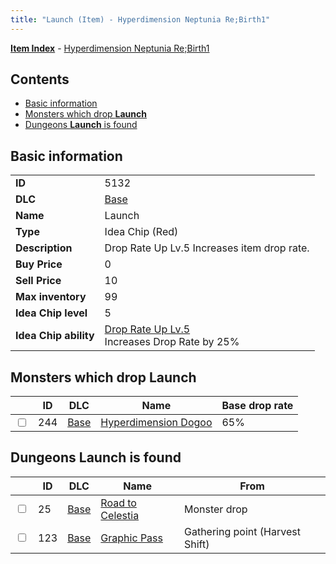 ```yaml
---
title: "Launch (Item) - Hyperdimension Neptunia Re;Birth1"
---
```


[**Item Index**](/neptunia/rb1/item/index.html) - [Hyperdimension Neptunia Re;Birth1](/neptunia/rb1)

## Contents

- [Basic information](#basic-information)
- [Monsters which drop **Launch**](#monsters-which-drop-launch)
- [Dungeons **Launch** is found](#dungeons-launch-is-found)

## Basic information

|   |   |
| -- | -- |
| **ID** | 5132 |
| **DLC** | [Base](/neptunia/rb1/dlc/1-base.html) |
| **Name** | Launch |
| **Type** | Idea Chip (Red) |
| **Description** | Drop Rate Up Lv.5 Increases item drop rate. |
| **Buy Price** | 0 |
| **Sell Price** | 10 |
| **Max inventory** | 99 |
| **Idea Chip level** | 5 |
| **Idea Chip ability** | [Drop Rate Up Lv.5](/neptunia/rb1/ability/1-9631-drop-rate-up-lv-5.html)<br />Increases Drop Rate by 25% |

## Monsters which drop **Launch**

|    | ID | DLC | Name | Base drop rate |
| -- | -- | --- | ---- | -------------- |
| <input type="checkbox" id="rb1-monster-1-244" class="trackbox" /> | 244 | [Base](/neptunia/rb1/dlc/1-base.html) | [Hyperdimension Dogoo](/neptunia/rb1/monster/1-244-hyperdimension-dogoo.html) | 65% |

## Dungeons **Launch** is found

|    | ID | DLC | Name | From |
| -- | -- | --- | ---- | ---- |
| <input type="checkbox" id="rb1-dungeon-1-25" class="trackbox" /> | 25 | [Base](/neptunia/rb1/dlc/1-base.html) | [Road to Celestia](/neptunia/rb1/dungeon/1-25-road-to-celestia.html) | Monster drop |
| <input type="checkbox" id="rb1-dungeon-1-123" class="trackbox" /> | 123 | [Base](/neptunia/rb1/dlc/1-base.html) | [Graphic Pass](/neptunia/rb1/dungeon/1-123-graphic-pass.html) | Gathering point (Harvest Shift) |